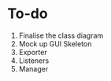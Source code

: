 To-do
=====

1. Finalise the class diagram
2. Mock up GUI Skeleton
3. Exporter
4. Listeners
5. Manager


